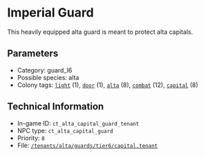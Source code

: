 # Imperial Guard

This heavily equipped alta guard is meant to protect alta capitals.

## Parameters

- Category: guard_l6
- Possible species: alta
- Colony tags: [`light`](https://ceterai.github.io/MyEnternia/Wiki/Tags/Light) (1), [`door`](https://ceterai.github.io/MyEnternia/Wiki/Tags/Door) (1), [`alta`](https://ceterai.github.io/MyEnternia/Wiki/Tags/Alta) (8), [`combat`](https://ceterai.github.io/MyEnternia/Wiki/Tags/Combat) (12), [`capital`](https://ceterai.github.io/MyEnternia/Wiki/Tags/Capital) (8)

## Technical Information

- In-game ID: `ct_alta_capital_guard_tenant`
- NPC type: `ct_alta_capital_guard`
- Priority: `8`
- File: [`/tenants/alta/guards/tier6/capital.tenant`](https://github.com/Ceterai/Enternia/blob/main/tenants/alta/guards/tier6/capital.tenant)
